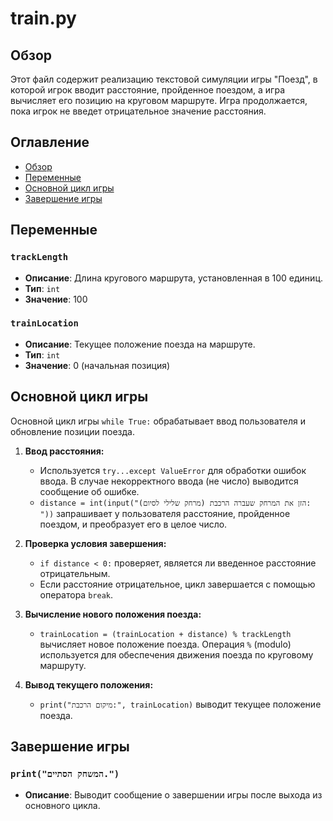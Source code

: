 # train.py

## Обзор

Этот файл содержит реализацию текстовой симуляции игры "Поезд", в которой игрок вводит расстояние, пройденное поездом, а игра вычисляет его позицию на круговом маршруте. Игра продолжается, пока игрок не введет отрицательное значение расстояния.

## Оглавление

- [Обзор](#обзор)
- [Переменные](#переменные)
- [Основной цикл игры](#основной-цикл-игры)
- [Завершение игры](#завершение-игры)

## Переменные

### `trackLength`
- **Описание**: Длина кругового маршрута, установленная в 100 единиц.
- **Тип**: `int`
- **Значение**: 100

### `trainLocation`
- **Описание**: Текущее положение поезда на маршруте.
- **Тип**: `int`
- **Значение**: 0 (начальная позиция)

## Основной цикл игры
Основной цикл игры `while True:` обрабатывает ввод пользователя и обновление позиции поезда.

1.  **Ввод расстояния:**

    -   Используется `try...except ValueError` для обработки ошибок ввода. В случае некорректного ввода (не число) выводится сообщение об ошибке.
    -   `distance = int(input("הזן את המרחק שעברה הרכבת (מרחק שלילי לסיום): "))` запрашивает у пользователя расстояние, пройденное поездом, и преобразует его в целое число.
2.  **Проверка условия завершения:**
    - `if distance < 0:` проверяет, является ли введенное расстояние отрицательным.
    - Если расстояние отрицательное, цикл завершается с помощью оператора `break`.
3.  **Вычисление нового положения поезда:**
    - `trainLocation = (trainLocation + distance) % trackLength` вычисляет новое положение поезда. Операция `%` (modulo) используется для обеспечения движения поезда по круговому маршруту.
4.  **Вывод текущего положения:**
    - `print("מיקום הרכבת:", trainLocation)` выводит текущее положение поезда.

## Завершение игры

### `print("המשחק הסתיים.")`
- **Описание**: Выводит сообщение о завершении игры после выхода из основного цикла.
